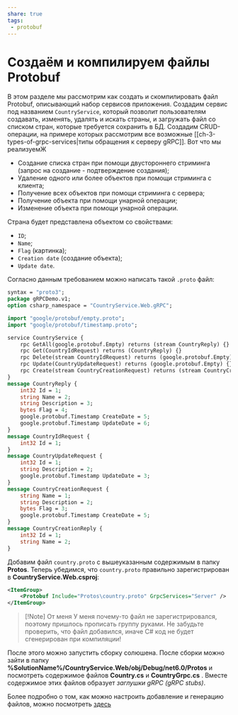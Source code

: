 ```yaml
---
share: true
tags:
 - protobuf
---
```

# Создаём и компилируем файлы Protobuf
В этом разделе мы рассмотрим как создать и скомпилировать файл Protobuf, описывающий набор сервисов приложения. Создадим сервис под названием `CountryService`, который позволит пользователям создавать, изменять, удалять и искать страны, и загружать файл со списком стран, которые требуется сохранить в БД.
Создадим CRUD-операции, на примере которых рассмотрим все возможные [[ch-3-types-of-grpc-services|типы обращения к серверу gRPC]].
Вот что мы реализуемЖ
- Создание списка стран при помощи двустороннего стриминга (запрос на создание - подтверждение создания);
- Удаление одного или более объектов при помощи стриминга с клиента;
- Получение всех объектов при помощи стриминга с сервера;
- Получение объекта при помощи унарной операции;
- Изменение объекта при помощи унарной операции.

Страна будет представлена объектом со свойствами:
- `ID`;
- `Name`;
- `Flag` (картинка);
- `Creation date` (создание объекта);
- `Update date`.

Согласно данным требованием можно написать такой `.proto` файл:
```protobuf
syntax = "proto3";
package gRPCDemo.v1;
option csharp_namespace = "CountryService.Web.gRPC";

import "google/protobuf/empty.proto";
import "google/protobuf/timestamp.proto";

service CountryService {
	rpc GetAll(google.protobuf.Empty) returns (stream CountryReply) {}
	rpc Get(CountryIdRequest) returns (CountryReply) {}
	rpc Delete(stream CountryIdRequest) returns (google.protobuf.Empty) {}
	rpc Update(CountryUpdateRequest) returns (google.protobuf.Empty) {}
	rpc Create(stream CountryCreationRequest) returns (stream CountryCreationReply) {}
}
message CountryReply {
	int32 Id = 1;
	string Name = 2;
	string Description = 3;
	bytes Flag = 4;
	google.protobuf.Timestamp CreateDate = 5;
	google.protobuf.Timestamp UpdateDate = 6;
}
message CountryIdRequest {
	int32 Id = 1;
}
message CountryUpdateRequest {
	int32 Id = 1;
	string Description = 2;
	google.protobuf.Timestamp UpdateDate = 3;
}
message CountryCreationRequest {
	string Name = 1;
	string Description = 2;
	bytes Flag = 3;
	google.protobuf.Timestamp CreateDate = 5;
}
message CountryCreationReply {
	int32 Id = 1;
	string Name = 2;
}
```
Добавим файл `country.proto` с вышеуказанным содержимым в папку **Protos**.
Теперь убедимся, что `country.proto` правильно зарегистрирован в **CountryService.Web.csproj**:
```xml
<ItemGroup>
	<Protobuf Include="Protos\country.proto" GrpcServices="Server" />
</ItemGroup>
```
> [!Note] От меня
> У меня почему-то файл не зарегистрировался, поэтому пришлось прописать группу руками. Не забудьте проверить, что файл добавился, иначе C\# код не будет сгенерирован при компиляции!

После этого можно запустить сборку солюшена. После сборки можно зайти в папку **\%SolutionName\%/CountryService.Web/obj/Debug/net6.0/Protos** и посмотреть содержимое файлов **Country.cs** и **CountryGrpc.cs** . Вместе содержимое этих файлов образует *заглушки gRPC (gRPC stubs)*.

Более подробно о том, как можно настроить добавление и генерацию файлов, можно посмотреть [здесь](https://github.com/grpc/grpc/blob/master/src/csharp/BUILD-INTEGRATION.md)
